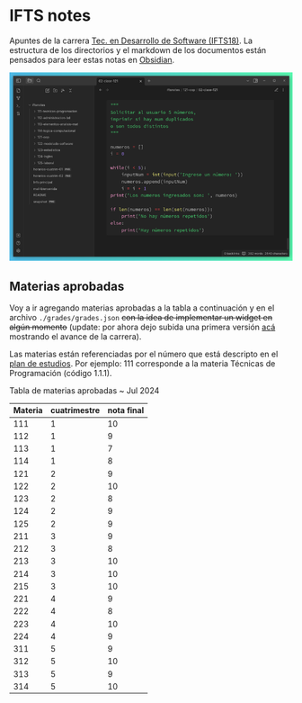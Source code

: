 # IFTS notes
Apuntes de la carrera [Tec. en Desarrollo de Software (IFTS18)](https://www.ifts18.edu.ar/carreras/desarrollo-de-software). La estructura de los directorios y el markdown de los documentos están pensados para leer estas notas en [Obsidian](https://obsidian.md/).

![notas en obsidian](./snapshot.png)

## Materias aprobadas

Voy a ir agregando materias aprobadas a la tabla a continuación y en el archivo `./grades/grades.json` ~~con la idea de implementar un widget en algún momento~~ (update: por ahora dejo subida una primera versión [acá](https://iftsnotes.vercel.app/) mostrando el avance de la carrera).

Las materias están referenciadas por el número que está descripto en el [plan de estudios](https://www.ifts18.edu.ar/carreras/desarrollo-de-software/plan-tsds). Por ejemplo: 111 corresponde a la materia Técnicas de Programación (código 1.1.1).

Tabla de materias aprobadas ~ Jul 2024

| Materia | cuatrimestre | nota final |
|-----|---|----| 
| 111 | 1 | 10 | 
| 112 | 1 |  9 |
| 113 | 1 |  7 | 
| 114 | 1 |  8 | 
| 121 | 2 |  9 | 
| 122 | 2 | 10 | 
| 123 | 2 |  8 | 
| 124 | 2 |  9 | 
| 125 | 2 |  9 | 
| 211 | 3 |  9 | 
| 212 | 3 |  8 | 
| 213 | 3 | 10 | 
| 214 | 3 | 10 | 
| 215 | 3 | 10 | 
| 221 | 4 |  9 | 
| 222 | 4 |  8 | 
| 223 | 4 | 10 | 
| 224 | 4 |  9 |
| 311 | 5 |  9 |
| 312 | 5 | 10 |
| 313 | 5 |  9 |
| 314 | 5 | 10 |
